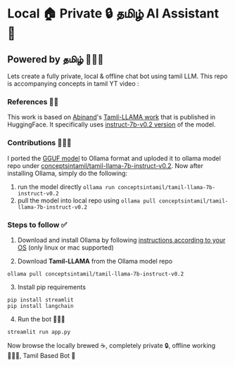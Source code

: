 # Local 🏠 Private 🔒 தமிழ் AI Assistant 🤖
## Powered by தமிழ் 🦙🦙🦙

Lets create a fully private, local &amp; offline chat bot using tamil LLM. This repo is accompanying concepts in tamil YT video : <insert video link>

### References 🙏🏻
This work is based on [Abinand](https://huggingface.co/abhinand)'s [Tamil-LLAMA work](https://huggingface.co/collections/abhinand/tamil-llama-models-and-datasets-656c0bc83e60cb2621a3525a) that is published in HuggingFace. It specifically uses [instruct-7b-v0.2 version](https://huggingface.co/abhinand/tamil-llama-7b-instruct-v0.2) of the model.

### Contributions 💁🏻‍♂️
I ported the [GGUF model](https://huggingface.co/abhinand/tamil-llama-7b-instruct-v0.2-GGUF) to Ollama format and uploded it to ollama model repo under [conceptsintamil/tamil-llama-7b-instruct-v0.2](https://ollama.ai/conceptsintamil/tamil-llama-7b-instruct-v0.2). Now after installing Ollama, simply do the following:

1) run the model directly `ollama run conceptsintamil/tamil-llama-7b-instruct-v0.2`
2) pull the model into local repo using `ollama pull conceptsintamil/tamil-llama-7b-instruct-v0.2`

### Steps to follow ✅

1) Download and install Ollama by following [instructions according to your OS](https://ollama.ai/download) (only linux or mac supported)

2) Download **Tamil-LLAMA** from the Ollama model repo
```
ollama pull conceptsintamil/tamil-llama-7b-instruct-v0.2
```

3) Install pip requirements
```
pip install streamlit
pip install langchain
```

4) Run the bot 🏃🏻‍♂️
```
streamlit run app.py
```

Now browse the locally brewed ☕️, completely private 🔒, offline working 🙅🏻‍♂️, Tamil Based Bot 🤖



